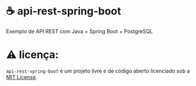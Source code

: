 # ☕ api-rest-spring-boot
Exemplo de API REST com Java + Spring Boot + PostgreSQL

# ⚠️ licença:
`api-rest-spring-boot` é um projeto livre e de código aberto licenciado sob a [MIT License](./LICENSE).